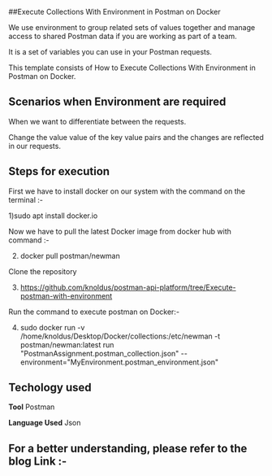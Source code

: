 ##Execute Collections With Environment in Postman on Docker

We use environment to group related sets of values together and manage access to shared Postman data if you are working as part of a team.

It is a set of variables you can use in your Postman requests. 

This template consists of How to Execute Collections With Environment in Postman on Docker. 



## Scenarios when Environment are required 

When we want to differentiate between the requests.

Change the value value of the key value pairs and the changes are reflected in our requests.

 
## Steps for execution

First we have to install docker on our system with the command on the terminal :-

1)sudo apt install docker.io

Now we have to pull the latest Docker image from docker hub with command :- 

2) docker pull postman/newman
  
Clone the repository

3) https://github.com/knoldus/postman-api-platform/tree/Execute-postman-with-environment

Run the command to execute postman on Docker:-

4) sudo docker run -v /home/knoldus/Desktop/Docker/collections:/etc/newman -t postman/newman:latest run     "PostmanAssignment.postman_collection.json" --environment="MyEnvironment.postman_environment.json"

## Techology used 

**Tool**   Postman

**Language Used** Json


## For a better understanding, please refer to the blog Link :- 
